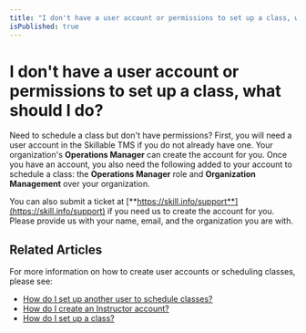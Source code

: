 ```yaml
---
title: "I don't have a user account or permissions to set up a class, what should I do?"
isPublished: true
---
```


# I don't have a user account or permissions to set up a class, what should I do?

Need to schedule a class but don't have permissions? First, you will need a user account in the Skillable TMS if you do not already have one. Your organization's **Operations Manager** can create the account for you. Once you have an account, you also need the following added to your account to schedule a class: the **Operations Manager** role and **Organization Management** over your organization.

You can also submit a ticket at [**https://skill.info/support**](https://skill.info/support) if you need us to create the account for you. Please provide us with your name, email, and the organization you are with.

## Related Articles
For more information on how to create user accounts or scheduling classes, please see:

- [How do I set up another user to schedule classes?](../user-accounts/create-operations-manager.md)
- [How do I create an Instructor account?](../user-accounts/create-instructor-account.md)
- [How do I set up a class?](../fulfilling-marketplace-order/set-up-class.md)
